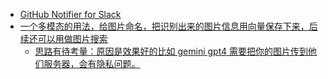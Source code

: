 - [GitHub Notifier for Slack](https://github-notifier.ericfu.me/)
- [一个多模态的用法，给图片命名，把识别出来的图片信息用向量保存下来，后续还可以用做图片搜索](https://twitter.com/dotey/status/1751436030903812569)
	- [思路有待考量：原因是效果好的比如 gemini gpt4 需要把你的图片传到他们服务器，会有隐私问题。](https://twitter.com/yihong0618/status/1751438381509476553)